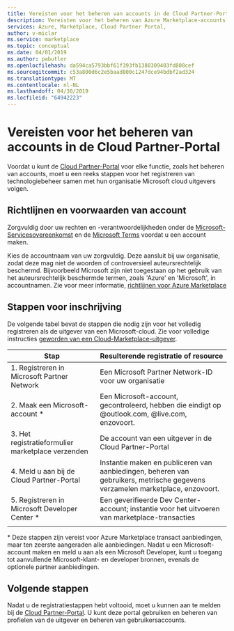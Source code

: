 ```yaml
---
title: Vereisten voor het beheren van accounts in de Cloud Partner-Portal | Azure Marketplace
description: Vereisten voor het beheren van Azure Marketplace-accounts in de Cloud Partner-Portal.
services: Azure, Marketplace, Cloud Partner Portal,
author: v-miclar
ms.service: marketplace
ms.topic: conceptual
ms.date: 04/01/2019
ms.author: pabutler
ms.openlocfilehash: da594ca5793bbf61f393fb1380309403fd808cef
ms.sourcegitcommit: c53a800d6c2e5baad800c1247dce94bdbf2ad324
ms.translationtype: MT
ms.contentlocale: nl-NL
ms.lasthandoff: 04/30/2019
ms.locfileid: "64942223"
---
```

# <a name="prerequisites-for-managing-accounts-on-the-cloud-partner-portal"></a>Vereisten voor het beheren van accounts in de Cloud Partner-Portal 

Voordat u kunt de [Cloud Partner-Portal](https://cloudpartner.azure.com/) voor elke functie, zoals het beheren van accounts, moet u een reeks stappen voor het registreren van technologiebeheer samen met hun organisatie Microsoft cloud uitgevers volgen.


## <a name="account-terms-and-guidelines"></a>Richtlijnen en voorwaarden van account

Zorgvuldig door uw rechten en -verantwoordelijkheden onder de [Microsoft-Servicesovereenkomst](https://www.microsoft.com/servicesagreement) en de [Microsoft Terms](https://www.microsoft.com/legal/intellectualproperty/copyright) voordat u een account maken.  

Kies de accountnaam van uw zorgvuldig.  Deze aansluit bij uw organisatie, zodat deze mag niet de woorden of controversieel auteursrechtelijk beschermd.  Bijvoorbeeld Microsoft zijn niet toegestaan op het gebruik van het auteursrechtelijk beschermde termen, zoals 'Azure' en 'Microsoft', in accountnamen.  Zie voor meer informatie, [richtlijnen voor Azure Marketplace](../../guidelines.md)


## <a name="registration-steps"></a>Stappen voor inschrijving

De volgende tabel bevat de stappen die nodig zijn voor het volledig registreren als de uitgever van een Microsoft-cloud.  Zie voor volledige instructies [geworden van een Cloud-Marketplace-uitgever](../../become-publisher.md). 


|                   Stap                   |  Resulterende registratie of resource                     |
|                  ------                  |  -----------------------------------                    |
| 1. Registreren in Microsoft Partner Network |  Een Microsoft Partner Network-ID voor uw organisatie |
| 2. Maak een Microsoft-account *           |  Een Microsoft-account, gecontroleerd, hebben die eindigt op @outlook.com, @live.com, enzovoort. |
| 3. Het registratieformulier marketplace verzenden | De account van een uitgever in de Cloud Partner-Portal      |
| 4. Meld u aan bij de Cloud Partner-Portal        | Instantie maken en publiceren van aanbiedingen, beheren van gebruikers, metrische gegevens verzamelen marketplace, enzovoort. |
| 5. Registreren in Microsoft Developer Center * | Een geverifieerde Dev Center-account; instantie voor het uitvoeren van marketplace-transacties  |
|   |   |

\* Deze stappen zijn vereist voor Azure Marketplace transact aanbiedingen, maar ten zeerste aangeraden alle aanbiedingen.  Nadat u een Microsoft-account maken en meld u aan als een Microsoft Developer, kunt u toegang tot aanvullende Microsoft-klant- en developer bronnen, evenals de optionele partner aanbiedingen.  


## <a name="next-steps"></a>Volgende stappen

Nadat u de registratiestappen hebt voltooid, moet u kunnen aan te melden bij de [Cloud Partner-Portal](https://cloudpartner.azure.com/).  U kunt deze portal gebruiken en beheren van profielen van de uitgever en beheren van gebruikersaccounts.
